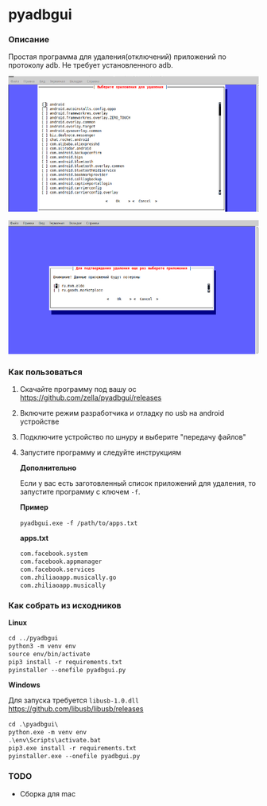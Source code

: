 # pyadbgui

### Описание

Простая программа для удаления(отключений) приложений по протоколу adb. Не требует установленного adb.

![screen1](https://github.com/zella/pyadbgui/blob/main/screenshots/1.png)

![screen2](https://github.com/zella/pyadbgui/blob/main/screenshots/2.png)

### Как пользоваться

1. Скачайте программу под вашу ос https://github.com/zella/pyadbgui/releases
2. Включите режим разработчика и отладку по usb на android устройстве
3. Подключите устройство по шнуру и выберите "передачу файлов"
4. Запустите программу и следуйте инструкциям

   **Дополнительно**
   
   Если у вас есть заготовленный список приложений для удаления, то запустите программу с ключем `-f`.  

    **Пример**
    
    `pyadbgui.exe -f /path/to/apps.txt`
    
    **apps.txt**
    ```
    com.facebook.system 
    com.facebook.appmanager
    com.facebook.services
    com.zhiliaoapp.musically.go
    com.zhiliaoapp.musically
    ```

   


### Как собрать из исходников

**Linux**
```
cd ../pyadbgui
python3 -m venv env
source env/bin/activate
pip3 install -r requirements.txt
pyinstaller --onefile pyadbgui.py
```
**Windows**  

Для запуска требуется `libusb-1.0.dll` https://github.com/libusb/libusb/releases
```
cd .\pyadbgui\
python.exe -m venv env
.\env\Scripts\activate.bat
pip3.exe install -r requirements.txt
pyinstaller.exe --onefile pyadbgui.py
```

### TODO
* Сборка для mac
